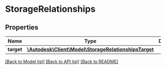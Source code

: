 # StorageRelationships

## Properties
Name | Type | Description | Notes
------------ | ------------- | ------------- | -------------
**target** | [**\Autodesk\Client\Model\StorageRelationshipsTarget**](StorageRelationshipsTarget.md) |  | [optional] 

[[Back to Model list]](../README.md#documentation-for-models) [[Back to API list]](../README.md#documentation-for-api-endpoints) [[Back to README]](../README.md)


